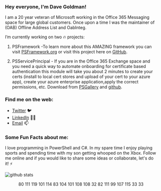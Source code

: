 ### Hey everyone, I'm Dave Goldman!

<!--
**dgoldman-msft/dgoldman-msft** is a ✨ _special_ ✨ repository because its `README.md` (this file) appears on your GitHub profile.

Here are some ideas to get you started:

- 🔭 I’m currently working on ...
- 🌱 I’m currently learning ...
- 👯 I’m looking to collaborate on ...
- 🤔 I’m looking for help with ...
- 💬 Ask me about ...
- 📫 How to reach me: ...
- 😄 Pronouns: ...
- ⚡ Fun fact: ...
-->

I am a 20 year veteran of Microsoft working in the Office 365 Messaging space for large global customers. Once upon a time I was the maintainer of (OAB) Offline Address List and OabInteg.

I’m currently working on two :fire: projects:
1. PSFramework -To learn more about this AMAZING framework you can visit [PSFramework.org](http://psframework.org) or visit this project here on [GitHub](https://github.com/PowershellFrameworkCollective/psframework).

2. PSServicePrincipal - If you are in the Office 365 Exchange space and you need a quick way to automate onboarding for certificate based authentication this module will take you about 2 minutes to create your certs (install to local cert stores and upload of your cert to your azure app), create your azure enterprise application,apply the correct permissions, etc. Download from [PSGallery](https://www.powershellgallery.com/packages/PSServicePrincipal/1.0.11) and [github](https://github.com/dgoldman-msft/PSServicePrincipal).

### Find me on the web:

- [Twitter](http://twitter.com/matrixsurfer128) :bird:
- [LinkedIn](http://linkedin.com/in/davegoldman) 👩‍💻
- [Email](mailto:dgoldman@dgoldman.org) 📫


### Some Fun Facts about me:

I love programming in PowerShell and C#. In my spare time I enjoy playing sports and spending time with my son getting whooped on the Xbox. Follow me online and if you would like to share some ideas or collaborate, let's do it! :zap:


![github stats](https://github-readme-stats.vercel.app/api?username=dgoldman-msft&show_icons=true&line_height=30)
<div align="center">80 111 119 101 114 83 104 101 108 108 32 82 111 99 107 115 33 33</div>
